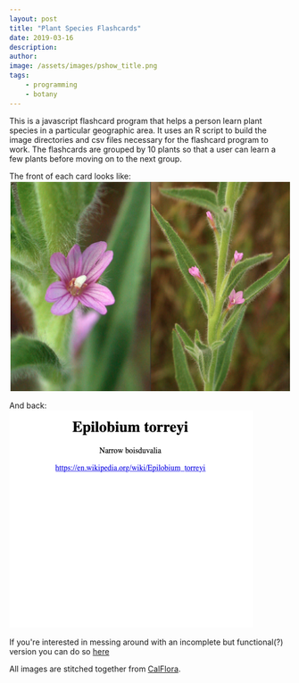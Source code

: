 ```yaml
---
layout: post
title: "Plant Species Flashcards"
date: 2019-03-16
description: 
author: 
image: /assets/images/pshow_title.png
tags: 
    - programming
    - botany
---
```

This is a javascript flashcard program that helps a person learn plant species in a particular geographic area. It uses an R script to build the image directories and csv files necessary for the flashcard program to work.
The flashcards are grouped by 10 plants so that a user can learn a few plants before moving on to the next group.

The front of each card looks like:
![Flashcard Front](/assets/images/pshow_1.png)

And back:
![Flashcard Back](/assets/images/pshow_2.png)

If you're interested in messing around with an incomplete but functional(\?) version you can do so <a href="{{ '/flashcard' | prepend: site.baseurl }}" target="_blank">here</a>

All images are stitched together from <a href="https://calflora.org" target="_blank">CalFlora</a>.
 


